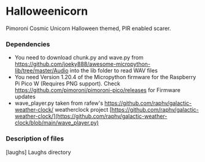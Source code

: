 # Halloweenicorn
Pimoroni Cosmic Unicorn Halloween themed, PIR enabled scarer.


### Dependencies

* You need to download chunk.py and wave.py from https://github.com/joeky888/awesome-micropython-lib/tree/master/Audio into the lib folder to read WAV files
* You need Version 1.20.4 of the Micropython firmware for the Raspberry Pi Pico W (Requires PNG support). Check https://github.com/pimoroni/pimoroni-pico/releases for Firmware updates
* wave_player.py taken from rafew's https://github.com/raphv/galactic-weather-clock/ weatherclock project [https://github.com/raphv/galactic-weather-clock/](https://github.com/raphv/galactic-weather-clock/blob/main/wave_player.py)
### Description of files

[laughs] Laughs directory 
